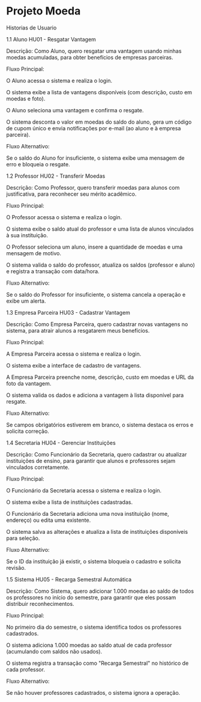 # Projeto Moeda

Historias de Usuario

1.1 Aluno
HU01 - Resgatar Vantagem

Descrição:
Como Aluno, quero resgatar uma vantagem usando minhas moedas acumuladas, para obter benefícios de empresas parceiras.

Fluxo Principal:

O Aluno acessa o sistema e realiza o login.

O sistema exibe a lista de vantagens disponíveis (com descrição, custo em moedas e foto).

O Aluno seleciona uma vantagem e confirma o resgate.

O sistema desconta o valor em moedas do saldo do aluno, gera um código de cupom único e envia notificações por e-mail (ao aluno e à empresa parceira).

Fluxo Alternativo:

Se o saldo do Aluno for insuficiente, o sistema exibe uma mensagem de erro e bloqueia o resgate.

1.2 Professor
HU02 - Transferir Moedas

Descrição:
Como Professor, quero transferir moedas para alunos com justificativa, para reconhecer seu mérito acadêmico.

Fluxo Principal:

O Professor acessa o sistema e realiza o login.

O sistema exibe o saldo atual do professor e uma lista de alunos vinculados à sua instituição.

O Professor seleciona um aluno, insere a quantidade de moedas e uma mensagem de motivo.

O sistema valida o saldo do professor, atualiza os saldos (professor e aluno) e registra a transação com data/hora.

Fluxo Alternativo:

Se o saldo do Professor for insuficiente, o sistema cancela a operação e exibe um alerta.

1.3 Empresa Parceira
HU03 - Cadastrar Vantagem

Descrição:
Como Empresa Parceira, quero cadastrar novas vantagens no sistema, para atrair alunos a resgatarem meus benefícios.

Fluxo Principal:

A Empresa Parceira acessa o sistema e realiza o login.

O sistema exibe a interface de cadastro de vantagens.

A Empresa Parceira preenche nome, descrição, custo em moedas e URL da foto da vantagem.

O sistema valida os dados e adiciona a vantagem à lista disponível para resgate.

Fluxo Alternativo:

Se campos obrigatórios estiverem em branco, o sistema destaca os erros e solicita correção.

1.4 Secretaria
HU04 - Gerenciar Instituições

Descrição:
Como Funcionário da Secretaria, quero cadastrar ou atualizar instituições de ensino, para garantir que alunos e professores sejam vinculados corretamente.

Fluxo Principal:

O Funcionário da Secretaria acessa o sistema e realiza o login.

O sistema exibe a lista de instituições cadastradas.

O Funcionário da Secretaria adiciona uma nova instituição (nome, endereço) ou edita uma existente.

O sistema salva as alterações e atualiza a lista de instituições disponíveis para seleção.

Fluxo Alternativo:

Se o ID da instituição já existir, o sistema bloqueia o cadastro e solicita revisão.

1.5 Sistema
HU05 - Recarga Semestral Automática

Descrição:
Como Sistema, quero adicionar 1.000 moedas ao saldo de todos os professores no início do semestre, para garantir que eles possam distribuir reconhecimentos.

Fluxo Principal:

No primeiro dia do semestre, o sistema identifica todos os professores cadastrados.

O sistema adiciona 1.000 moedas ao saldo atual de cada professor (acumulando com saldos não usados).

O sistema registra a transação como "Recarga Semestral" no histórico de cada professor.

Fluxo Alternativo:

Se não houver professores cadastrados, o sistema ignora a operação.

